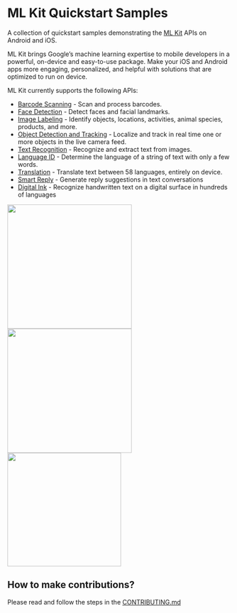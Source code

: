 # ML Kit Quickstart Samples

A collection of quickstart samples demonstrating the [ML Kit](https://developers.google.com/ml-kit) APIs on Android and iOS.  

ML Kit brings Google’s machine learning expertise to mobile developers in a powerful, on-device and easy-to-use package. Make your iOS and Android apps more engaging, personalized, and helpful with solutions that are optimized to run on device.

ML Kit currently supports the following APIs:
- [Barcode Scanning](https://developers.google.com/ml-kit/vision/barcode-scanning/) - Scan and process barcodes.
- [Face Detection](https://developers.google.com/ml-kit/vision/face-detection/) - Detect faces and facial landmarks.
- [Image Labeling](https://developers.google.com/ml-kit/vision/image-labeling) - Identify objects, locations, activities, animal species, products, and more.
- [Object Detection and Tracking](https://developers.google.com/ml-kit/vision/object-detection) - Localize and track in real time one or more objects in the live camera feed.
- [Text Recognition](https://developers.google.com/ml-kit/vision/text-recognition) - Recognize and extract text from images.
- [Language ID](https://developers.google.com/ml-kit/language/identification) - Determine the language of a string of text with only a few words.
- [Translation](https://developers.google.com/ml-kit/language/translation) - Translate text between 58 languages, entirely on device.
- [Smart Reply](https://developers.google.com/ml-kit/language/smart-reply) - Generate reply suggestions in text conversations
- [Digital Ink](https://developers.google.com/ml-kit/vision/digital-ink-recognition) - Recognize handwritten text on a digital surface in hundreds of languages


<img src="android/material-showcase/screenshots/live_odt.gif" width="280"/> <img src="android/material-showcase/screenshots/live_barcode.gif" width="280"/> <img src="ios/showcase/translate-showcase/translate.gif" width="256"/> 


## How to make contributions?
Please read and follow the steps in the [CONTRIBUTING.md](CONTRIBUTING.md)
